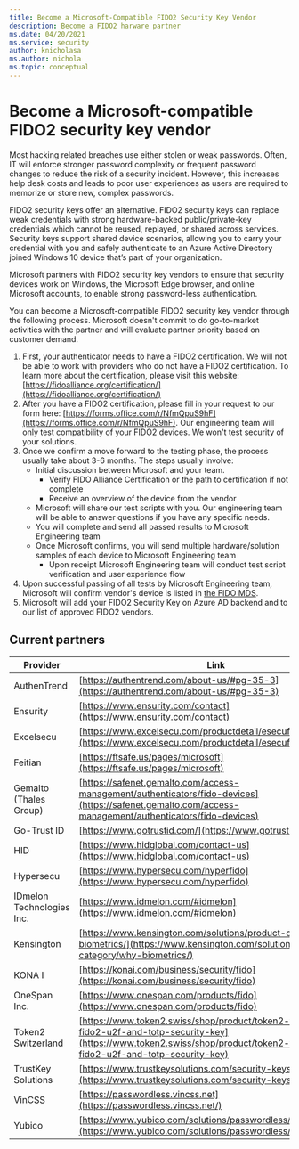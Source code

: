 ```yaml
---
title: Become a Microsoft-Compatible FIDO2 Security Key Vendor
description: Become a FIDO2 harware partner
ms.date: 04/20/2021
ms.service: security
author: knicholasa
ms.author: nichola
ms.topic: conceptual
---
```


# Become a Microsoft-compatible FIDO2 security key vendor

Most hacking related breaches use either stolen or weak passwords. Often, IT will enforce stronger password complexity or frequent password changes to reduce the risk of a security incident. However, this increases help desk costs and leads to poor user experiences as users are required to memorize or store new, complex passwords.

FIDO2 security keys offer an alternative. FIDO2 security keys can replace weak credentials with strong hardware-backed public/private-key credentials which cannot be reused, replayed, or shared across services. Security keys support shared device scenarios, allowing you to carry your credential with you and safely authenticate to an Azure Active Directory joined Windows 10 device that’s part of your organization.

Microsoft partners with FIDO2 security key vendors to ensure that security devices work on Windows, the Microsoft Edge browser, and online Microsoft accounts, to enable strong password-less authentication.

You can become a Microsoft-compatible FIDO2 security key vendor through the following process.  Microsoft doesn't commit to do go-to-market activities with the partner and will evaluate partner priority based on customer demand.

1. First, your authenticator needs to have a FIDO2 certification. We will not be able to work with providers who do not have a FIDO2 certification. To learn more about the certification, please visit this website:  [https://fidoalliance.org/certification/](https://fidoalliance.org/certification/)
2. After you have a FIDO2 certification, please fill in your request to our form here: [https://forms.office.com/r/NfmQpuS9hF](https://forms.office.com/r/NfmQpuS9hF). Our engineering team will only test compatibility of your FIDO2 devices. We won't test security of your solutions.
3. Once we confirm a move forward to the testing phase, the process usually take about 3-6 months. The steps usually involve:
    - Initial discussion between Microsoft and your team.
        - Verify FIDO Alliance Certification or the path to certification if not complete
        - Receive an overview of the device from the vendor
    - Microsoft will share our test scripts with you. Our engineering team will be able to answer questions if you have any specific needs.
    - You will complete and send all passed results to Microsoft Engineering team
    - Once Microsoft confirms, you will send multiple hardware/solution samples of each device to Microsoft Engineering team
        - Upon receipt Microsoft Engineering team will conduct test script verification and user experience flow
4. Upon successful passing of all tests by Microsoft Engineering team, Microsoft will confirm vendor's device is listed in [the FIDO MDS](https://fidoalliance.org/metadata/).
5. Microsoft will add your FIDO2 Security Key on Azure AD backend and to our list of approved FIDO2 vendors.

## Current partners

| **Provider** | **Link** |
| --- | --- |
| AuthenTrend | [https://authentrend.com/about-us/#pg-35-3](https://authentrend.com/about-us/#pg-35-3) |
| Ensurity | [https://www.ensurity.com/contact](https://www.ensurity.com/contact) |
| Excelsecu | [https://www.excelsecu.com/productdetail/esecufido2secu.html](https://www.excelsecu.com/productdetail/esecufido2secu.html) |
| Feitian | [https://ftsafe.us/pages/microsoft](https://ftsafe.us/pages/microsoft) |
| Gemalto (Thales Group) | [https://safenet.gemalto.com/access-management/authenticators/fido-devices](https://safenet.gemalto.com/access-management/authenticators/fido-devices) |
| Go-Trust ID | [https://www.gotrustid.com/](https://www.gotrustid.com/) |
| HID | [https://www.hidglobal.com/contact-us](https://www.hidglobal.com/contact-us) |
| Hypersecu | [https://www.hypersecu.com/hyperfido](https://www.hypersecu.com/hyperfido) |
| IDmelon Technologies Inc. | [https://www.idmelon.com/#idmelon](https://www.idmelon.com/#idmelon) |
| Kensington  | [https://www.kensington.com/solutions/product-category/why-biometrics/](https://www.kensington.com/solutions/product-category/why-biometrics/) |
| KONA I | [https://konai.com/business/security/fido](https://konai.com/business/security/fido) |
| OneSpan Inc. | [https://www.onespan.com/products/fido](https://www.onespan.com/products/fido) |
| Token2 Switzerland | [https://www.token2.swiss/shop/product/token2-t2f2-alu-fido2-u2f-and-totp-security-key](https://www.token2.swiss/shop/product/token2-t2f2-alu-fido2-u2f-and-totp-security-key) |
| TrustKey Solutions | [https://www.trustkeysolutions.com/security-keys/](https://www.trustkeysolutions.com/security-keys/) |
| VinCSS | [https://passwordless.vincss.net](https://passwordless.vincss.net/) |
| Yubico | [https://www.yubico.com/solutions/passwordless/](https://www.yubico.com/solutions/passwordless/) |
